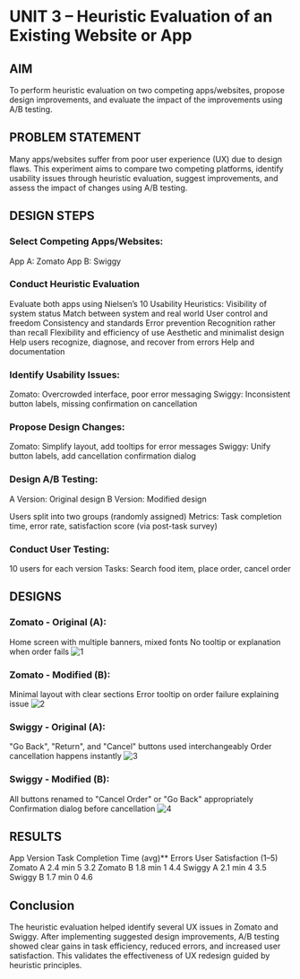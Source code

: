 # UNIT 3 – Heuristic Evaluation of an Existing Website or App
## AIM
To perform heuristic evaluation on two competing apps/websites, propose design improvements, and evaluate the impact of the improvements using A/B testing.

## PROBLEM STATEMENT
Many apps/websites suffer from poor user experience (UX) due to design flaws. This experiment aims to compare two competing platforms, identify usability issues through heuristic evaluation, suggest improvements, and assess the impact of changes using A/B testing.

## DESIGN STEPS 
### Select Competing Apps/Websites:

App A: Zomato
App B: Swiggy

### Conduct Heuristic Evaluation

Evaluate both apps using Nielsen’s 10 Usability Heuristics:
Visibility of system status
Match between system and real world
User control and freedom
Consistency and standards
Error prevention
Recognition rather than recall
Flexibility and efficiency of use
Aesthetic and minimalist design
Help users recognize, diagnose, and recover from errors
Help and documentation

### Identify Usability Issues:

Zomato: Overcrowded interface, poor error messaging
Swiggy: Inconsistent button labels, missing confirmation on cancellation

### Propose Design Changes:

Zomato: Simplify layout, add tooltips for error messages
Swiggy: Unify button labels, add cancellation confirmation dialog

### Design A/B Testing:

A Version: Original design
B Version: Modified design

Users split into two groups (randomly assigned)
Metrics: Task completion time, error rate, satisfaction score (via post-task survey)

### Conduct User Testing:

10 users for each version
Tasks: Search food item, place order, cancel order

## DESIGNS
### Zomato - Original (A):

Home screen with multiple banners, mixed fonts
No tooltip or explanation when order fails
![1](https://github.com/user-attachments/assets/e77fcb9a-301a-4841-8fa6-d52409c7eaab)

### Zomato - Modified (B):

Minimal layout with clear sections
Error tooltip on order failure explaining issue
![2](https://github.com/user-attachments/assets/29ac1f6b-f1f8-4f57-99a1-2f6889100355)

### Swiggy - Original (A):

"Go Back", "Return", and "Cancel" buttons used interchangeably
Order cancellation happens instantly
![3](https://github.com/user-attachments/assets/fabe47b3-c584-4f47-8970-88b60108b823)


### Swiggy - Modified (B):

All buttons renamed to "Cancel Order" or "Go Back" appropriately
Confirmation dialog before cancellation
![4](https://github.com/user-attachments/assets/1f61ff78-6c0d-4d1c-8c08-e1df27ce0c9f)


## RESULTS
App	Version	Task Completion Time (avg)**	Errors	User Satisfaction (1–5)
Zomato	A	2.4 min	5	3.2
Zomato	B	1.8 min	1	4.4
Swiggy	A	2.1 min	4	3.5
Swiggy	B	1.7 min	0	4.6

## Conclusion
The heuristic evaluation helped identify several UX issues in Zomato and Swiggy. After implementing suggested design improvements, A/B testing showed clear gains in task efficiency, reduced errors, and increased user satisfaction. This validates the effectiveness of UX redesign guided by heuristic principles.

